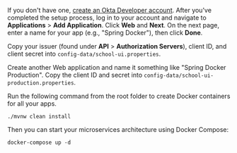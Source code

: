 If you don't have one, [create an Okta Developer account](https://developer.okta.com/signup/). After you've completed the setup process, log in to your account and navigate to **Applications** > **Add Application**. Click **Web** and **Next**. On the next page, enter a name for your app (e.g., "Spring Docker"), then click **Done**. 

Copy your issuer (found under **API** > **Authorization Servers**), client ID, and client secret into `config-data/school-ui.properties`.

Create another Web application and name it something like "Spring Docker Production". Copy the client ID and secret into `config-data/school-ui-production.properties`. 

Run the following command from the root folder to create Docker containers for all your apps.

```shell
./mvnw clean install
```

Then you can start your microservices architecture using Docker Compose:

```shell
docker-compose up -d
```
